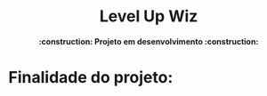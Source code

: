 <h1 align="center"> Level Up Wiz </h1>
<h4 align="center"> 
    :construction:  Projeto em desenvolvimento  :construction:
</h4>
<h1> Finalidade do projeto: </h1>
